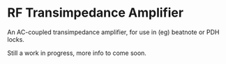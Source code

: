 # RF Transimpedance Amplifier

An AC-coupled transimpedance amplifier, for use in (eg) beatnote or PDH locks.

Still a work in progress, more info to come soon.
